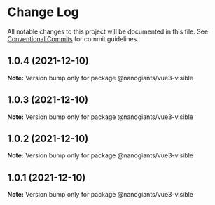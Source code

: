 # Change Log

All notable changes to this project will be documented in this file.
See [Conventional Commits](https://conventionalcommits.org) for commit guidelines.

## 1.0.4 (2021-12-10)

**Note:** Version bump only for package @nanogiants/vue3-visible





## 1.0.3 (2021-12-10)

**Note:** Version bump only for package @nanogiants/vue3-visible





## 1.0.2 (2021-12-10)

**Note:** Version bump only for package @nanogiants/vue3-visible





## 1.0.1 (2021-12-10)

**Note:** Version bump only for package @nanogiants/vue3-visible

